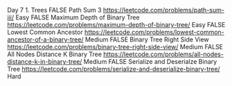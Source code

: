 Day 7	1. Trees	FALSE	Path Sum 3	https://leetcode.com/problems/path-sum-iii/	Easy
		FALSE	Maximum Depth of Binary Tree	https://leetcode.com/problems/maximum-depth-of-binary-tree/	Easy
		FALSE	Lowest Common Ancestor	https://leetcode.com/problems/lowest-common-ancestor-of-a-binary-tree/	Medium
		FALSE	Binary Tree Right Side View	https://leetcode.com/problems/binary-tree-right-side-view/	Medium
		FALSE	All Nodes Distance K Binary Tree	https://leetcode.com/problems/all-nodes-distance-k-in-binary-tree/	Medium
		FALSE	Serialize and Deserialze Binary Tree	https://leetcode.com/problems/serialize-and-deserialize-binary-tree/	Hard
